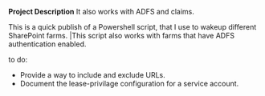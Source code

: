 **Project Description**
It also works with ADFS and claims.

This is a quick publish of a Powershell script, that I use to wakeup different SharePoint farms. |This script also works with farms that have ADFS authentication enabled.

to do: 
- Provide a way to include and exclude URLs.
- Document the lease-privilage configuration for a service account.
